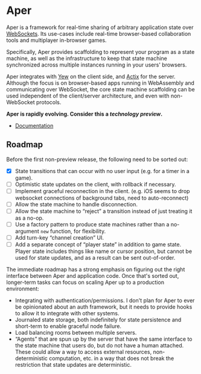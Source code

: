 # Aper

Aper is a framework for real-time sharing of arbitrary application state
over [WebSockets](https://developer.mozilla.org/en-US/docs/Web/API/WebSocket).
Its use-cases include real-time browser-based collaboration tools and
multiplayer in-browser games.

Specifically, Aper provides scaffolding to represent your program as a state
machine, as well as the infrastructure to keep that state machine synchronized
across multiple instances running in your users' browsers.

Aper integrates with [Yew](https://yew.rs/docs/en/) on the client side, and
[Actix](https://actix.rs/) for the server. Although the focus is on browser-based
apps running in WebAssembly and communicating over WebSocket, the core state
machine scaffolding can be used independent of the client/server architecture,
and even with non-WebSocket protocols.

**Aper is rapidly evolving. Consider this a *technology preview*.**

- [Documentation](https://paulgb.github.io/aper/aper/)

## Roadmap

Before the first non-preview release, the following need to be sorted out:

- [x] State transitions that can occur with no user input (e.g. for a timer in a game).
- [ ] Optimistic state updates on the client, with rollback if necessary.
- [ ] Implement graceful reconnection in the client. (e.g. iOS seems to drop
      websocket connections of background tabs, need to auto-reconnect)
- [ ] Allow the state machine to handle disconnection.
- [ ] Allow the state machine to “reject” a transition instead of just treating it
      as a no-op.
- [ ] Use a factory pattern to produce state machines rather than a no-argument
      `new` function, for flexibility.
- [ ] Add turn-key “channel creation” UI.
- [ ] Add a separate concept of “player state” in addition to game state. Player state
      includes things like name or cursor position, but cannot be used for state updates,
      and as a result can be sent out-of-order.

The immediate roadmap has a strong emphasis on figuring out the right interface
between Aper and application code. Once that's sorted out, longer-term tasks can
focus on scaling Aper up to a production environment:

- Integrating with authentication/permissions. I don't plan for Aper to ever
  be opinionated about an auth framework, but it needs to provide hooks to
  allow it to integrate with other systems.
- Journaled state storage, both indefinitely for state persistence and
  short-term to enable graceful node failure.
- Load balancing rooms between multiple servers.
- “Agents” that are spun up by the server that have the same interface to the
  state machine that users do, but do not have a human attached. These could
  allow a way to access external resources, non-deterministic computation, etc.
  in a way that does not break the restriction that state updates are
  deterministic.

